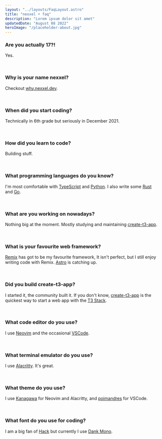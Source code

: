 ```yaml
---
layout: "../layouts/FaqLayout.astro"
title: "nexxel • faq"
description: "Lorem ipsum dolor sit amet"
updatedDate: "August 08 2022"
heroImage: "/placeholder-about.jpg"
---
```


### Are you actually 17?!

Yes.

<br />

### Why is your name nexxel?

Checkout [why.nexxel.dev](https://why.nexxel.dev/).

<br />

### When did you start coding?

Technically in 6th grade but seriously in December 2021.

<br />

### How did you learn to code?

Building stuff.

<br />

### What programming languages do you know?

I'm most comfortable with [TypeScript](https://typescriptlang.org/) and [Python](https://python.org/). I also write some [Rust](https://rust-lang.org/) and [Go](https://go.dev/).

<br />

### What are you working on nowadays?

Nothing big at the moment. Mostly studying and maintaining [create-t3-app](https://github.com/t3-oss/create-t3-app/).

<br />

### What is your favourite web framework?

[Remix](https://remix.run/) has got to be my favourite framework, It isn't perfect, but I still enjoy writing code with Remix. [Astro](https://astro.build/) is catching up.

<br />

### Did you build create-t3-app?

I started it, the community built it. If you don't know, [create-t3-app](https://github.com/t3-oss/create-t3-app/) is the quickest way to start a web app with the [T3 Stack](https://init.tips/).

<br />

### What code editor do you use?

I use [Neovim](https://neovim.io/) and the occasional [VSCode](https://code.visualstudio.com/).

<br />

### What terminal emulator do you use?

I use [Alacritty](https://alacritty.org/). It's great.

<br />


### What theme do you use?

I use [Kanagawa](https://github.com/rebelot/kanagawa.nvim/) for Neovim and Alacritty, and [poimandres](https://marketplace.visualstudio.com/items?itemName=pmndrs.pmndrs/) for VSCode.

<br />


### What font do you use for coding?

I am a big fan of [Hack](https://github.com/source-foundry/Hack) but currently I use [Dank Mono](https://dank.sh/).

<br />